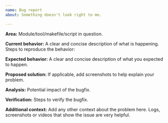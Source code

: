 ```yaml
---
name: Bug report
about: Something doesn't look right to me.

---
```


**Area:**
Module/tool/makefile/script in question.

**Current behavior:**
A clear and concise description of what is happening.
Steps to reproduce the behavior:

**Expected behavior:**
A clear and concise description of what you expected to happen.

**Proposed solution:**
If applicable, add screenshots to help explain your problem.

**Analysis:**
Potential impact of the bugfix.

**Verification:**
Steps to verify the bugfix.

**Additional context:**
Add any other context about the problem here.
Logs, screenshots or videos that show the issue are very helpful.
